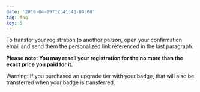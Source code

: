 ```yaml
---
date: '2018-04-09T12:41:43-04:00'
tag: faq
key: 5
---
```

To transfer your registration to another person, open your confirmation email and send them the personalized link referenced in the last paragraph.

**Please note: You may resell your registration for the no more than the exact price you paid for it.**

Warning: If you purchased an upgrade tier with your badge, that will also be transferred when your badge is transferred.
